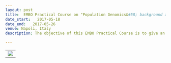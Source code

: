 ```yaml
---
layout: post
title:  EMBO Practical Course on "Population Genomics&#58; background and tools" <font color='black'>[CLOSED]</font>
date_start:   2017-05-18
date_end:   2017-05-26
venue: Napoli, Italy
description: The objective of this EMBO Practical Course is to give an overview of state of the art methods in population genomics combining lecturing from outstanding experienced population geneticists and software developers. After attending the course participants will be aware of up-to-date concepts in population genetics, capable of running analyses using software based on whole genome data sequences and able to deal with basic aspects of any population genomics project. This EMBO Practical Course aims at evolutionary biologists who already have bioinformatics skills. PhD students and Post-Doc researchers will benefit the most out of this course, but applications from all candidates will be evaluated in their context.

---
```


<table border="0">
<tr>
	<td><a href="http://meetings.embo.org/event/17-population-genomics"><img src="../../../img/logo_embo_popgen.2017.jpg"></a>
	</td>	
</tr>
</table>

<br>